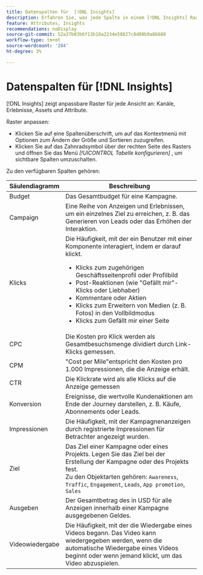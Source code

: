 ```yaml
---
title: Datenspalten für  [!DNL Insights]
description: Erfahren Sie, was jede Spalte in einem [!DNL Insights] Raster darstellt.
feature: Attributes, Insights
recommendations: noDisplay
source-git-commit: 52a37b83b6f13b16a2234e50827c8d08b9a86680
workflow-type: tm+mt
source-wordcount: '284'
ht-degree: 3%

---
```



# Datenspalten für [!DNL Insights]

[!DNL Insights] zeigt anpassbare Raster für jede Ansicht an: Kanäle, Erlebnisse, Assets und Attribute.

Raster anpassen:

- Klicken Sie auf eine Spaltenüberschrift, um auf das Kontextmenü mit Optionen zum Ändern der Größe und Sortieren zuzugreifen.
- Klicken Sie auf das Zahnradsymbol über der rechten Seite des Rasters und öffnen Sie das Menü _[!UICONTROL Tabelle konfigurieren]_ , um sichtbare Spalten umzuschalten.

Zu den verfügbaren Spalten gehören:

| Säulendiagramm | Beschreibung |
| ----------- | ------------ |
| Budget | Das Gesamtbudget für eine Kampagne. |
| Campaign | Eine Reihe von Anzeigen und Erlebnissen, um ein einzelnes Ziel zu erreichen, z. B. das Generieren von Leads oder das Erhöhen der Interaktion. |
| Klicks | Die Häufigkeit, mit der ein Benutzer mit einer Komponente interagiert, indem er darauf klickt.<ul><li>Klicks zum zugehörigen Geschäftsseitenprofil oder Profilbild</li><li>Post-Reaktionen (wie &quot;Gefällt mir&quot;-Klicks oder Liebhaber)</li><li>Kommentare oder Aktien</li><li>Klicks zum Erweitern von Medien (z. B. Fotos) in den Vollbildmodus</li><li>Klicks zum Gefällt mir einer Seite</li></ul> |
| CPC | Die Kosten pro Klick werden als Gesamtbesuchsmenge dividiert durch Link-Klicks gemessen. |
| CPM | &quot;Cost per Mile&quot;entspricht den Kosten pro 1.000 Impressionen, die die Anzeige erhält. |
| CTR | Die Klickrate wird als alle Klicks auf die Anzeige gemessen |
| Konversion | Ereignisse, die wertvolle Kundenaktionen am Ende der Journey darstellen, z. B. Käufe, Abonnements oder Leads. |
| Impressionen | Die Häufigkeit, mit der Kampagnenanzeigen durch registrierte Impressionen für Betrachter angezeigt wurden. |
| Ziel | Das Ziel einer Kampagne oder eines Projekts. Legen Sie das Ziel bei der Erstellung der Kampagne oder des Projekts fest.<br>Zu den Objektarten gehören: `Awareness`, `Traffic`, `Engagement`, `Leads`, `App promotion`, `Sales` |
| Ausgeben | Der Gesamtbetrag des in USD für alle Anzeigen innerhalb einer Kampagne ausgegebenen Geldes. |
| Videowiedergabe | Die Häufigkeit, mit der die Wiedergabe eines Videos begann. Das Video kann wiedergegeben werden, wenn die automatische Wiedergabe eines Videos beginnt oder wenn jemand klickt, um das Video abzuspielen. |
